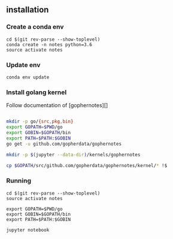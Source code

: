 ## installation

### Create a conda env


```
cd $(git rev-parse --show-toplevel)
conda create -n notes python=3.6
source activate notes
```

### Update env

```
conda env update
```

### Install golang kernel

Follow documentation of [gophernotes][]

```sh

mkdir -p go/{src,pkg,bin}
export GOPATH=$PWD/go
export GOBIN=$GOPATH/bin
export PATH=$PATH:$GOBIN
go get -u github.com/gopherdata/gophernotes

mkdir -p $(jupyter --data-dir)/kernels/gophernotes

cp $GOPATH/src/github.com/gopherdata/gophernotes/kernel/* !$
```


### Running


```
cd $(git rev-parse --show-toplevel)
source activate notes

export GOPATH=$PWD/go
export GOBIN=$GOPATH/bin
export PATH=$PATH:$GOBIN

jupyter notebook
```
